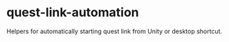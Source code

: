 # quest-link-automation
Helpers for automatically starting quest link from Unity or desktop shortcut.
